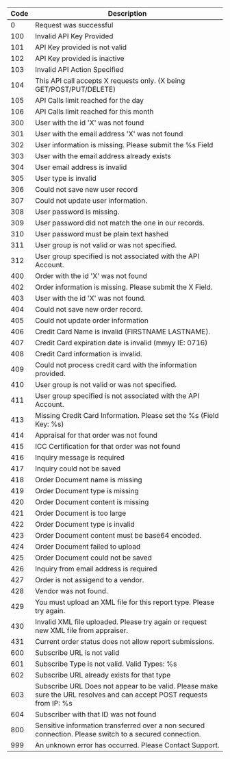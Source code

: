 |Code|Description|
|--- |--- |
|0|Request was successful|
|100|Invalid API Key Provided|
|101|API Key provided is not valid|
|102|API Key provided is inactive|
|103|Invalid API Action Specified|
|104|This API call accepts X requests only. (X being GET/POST/PUT/DELETE)|
|105|API Calls limit reached for the day|
|106|API Calls limit reached for this month|
|300|User with the id 'X' was not found|
|301|User with the email address 'X' was not found|
|302|User information is missing. Please submit the %s Field|
|303|User with the email address already exists|
|304|User email address is invalid|
|305|User type is invalid|
|306|Could not save new user record|
|307|Could not update user information.|
|308|User password is missing.|
|309|User password did not match the one in our records.|
|310|User password must be plain text hashed|
|311|User group is not valid or was not specified.|
|312|User group specified is not associated with the API Account.|
|400|Order with the id 'X' was not found|
|402|Order information is missing. Please submit the X Field.|
|403|User with the id 'X' was not found.|
|404|Could not save new order record.|
|405|Could not update order information|
|406|Credit Card Name is invalid (FIRSTNAME LASTNAME).|
|407|Credit Card expiration date is invalid (mmyy IE: 0716)|
|408|Credit Card information is invalid.|
|409|Could not process credit card with the information provided.|
|410|User group is not valid or was not specified.|
|411|User group specified is not associated with the API Account.|
|413|Missing Credit Card Information. Please set the %s (Field Key: %s)|
|414|Appraisal for that order was not found|
|415|ICC Certification for that order was not found|
|416|Inquiry message is required|
|417|Inquiry could not be saved|
|418|Order Document name is missing|
|419|Order Document type is missing|
|420|Order Document content is missing|
|421|Order Document is too large|
|422|Order Document type is invalid|
|423|Order Document content must be base64 encoded.|
|424|Order Document failed to upload|
|425|Order Document could not be saved|
|426|Inquiry from email address is required|
|427|Order is not assigend to a vendor.|
|428|Vendor was not found.|
|429|You must upload an XML file for this report type. Please try again.|
|430|Invalid XML file uploaded. Please try again or request new XML file from appraiser.|
|431|Current order status does not allow report submissions.|
|600|Subscribe URL is not valid|
|601|Subscribe Type is not valid. Valid Types: %s|
|602|Subscribe URL already exists for that type|
|603|Subscribe URL Does not appear to be valid. Please make sure the URL resolves and can accept POST requests from IP: %s|
|604|Subscriber with that ID was not found|
|800|Sensitive information transferred over a non secured connection. Please switch to a secured connection.|
|999|An unknown error has occurred. Please Contact Support.|
